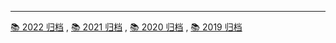 <hr>



 [📚 2022 归档](2022.md) ,
 [📚 2021 归档](2021.md) ,
 [📚 2020 归档](2020.md) ,
 [📚 2019 归档](2019.md)


